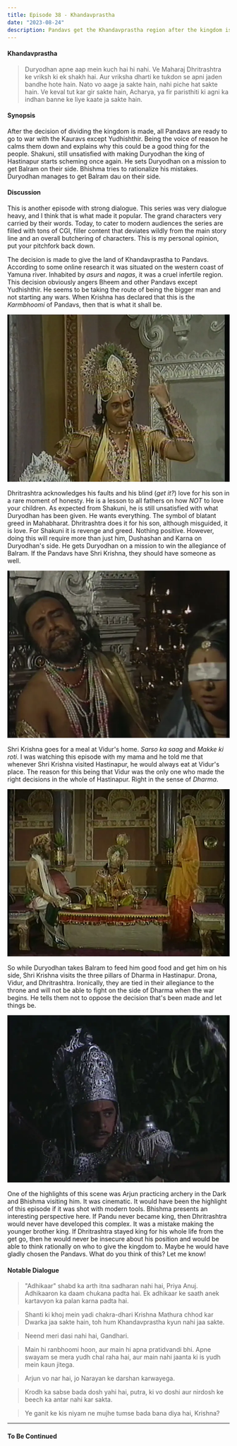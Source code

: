 ```yaml
---
title: Episode 38 - Khandavprastha
date: "2023-08-24"
description: Pandavs get the Khandavprastha region after the kingdom is divided.
---
```


#### Khandavprastha
> Duryodhan apne aap mein kuch hai hi nahi. Ve Maharaj Dhritrashtra ke vriksh ki ek shakh hai. Aur vriksha dharti ke tukdon se apni jaden bandhe hote hain. Nato vo aage ja sakte hain, nahi piche hat sakte hain. Ve keval tut kar gir sakte hain, Acharya, ya fir paristhiti ki agni ka indhan banne ke liye kaate ja sakte hain.

#### Synopsis
After the decision of dividing the kingdom is made, all Pandavs are ready to go
to war with the Kauravs except Yudhishthir. Being the voice of reason he calms
them down and explains why this could be a good thing for the people. Shakuni,
still unsatisfied with making Duryodhan the king of Hastinapur starts scheming
once again. He sets Duryodhan on a mission to get Balram on their side. Bhishma
tries to rationalize his mistakes. Duryodhan manages to get Balram dau on their
side.

#### Discussion
This is another episode with strong dialogue. This series was very dialogue
heavy, and I think that is what made it popular. The grand characters very
carried by their words. Today, to cater to modern audiences the series are
filled with tons of CGI, filler content that deviates wildly from the main
story line and an overall butchering of characters. This is my personal
opinion, put your pitchfork back down.

The decision is made to give the land of Khandavprastha to Pandavs. According
to some online research it was situated on the western coast of Yamuna river.
Inhabited by _asurs_ and _nagas_, it was a cruel infertile region. This
decision obviously angers Bheem and other Pandavs except Yudhishthir. He seems
to be taking the route of being the bigger man and not starting any wars. When
Krishna has declared that this is the _Karmbhoomi_ of Pandavs, then that is
what it shall be.

![](../../assets/mahabharat/ep_38_1.webp)

Dhritrashtra acknowledges his faults and his blind (_get it?_) love for his son
in a rare moment of honesty. He is a lesson to all fathers on how *NOT* to love
your children. As expected from Shakuni, he is still unsatisfied with what
Duryodhan has been given. He wants everything. The symbol of blatant greed in
Mahabharat. Dhritrashtra does it for his son, although misguided, it is love.
For Shakuni it is revenge and greed. Nothing positive. However, doing this will
require more than just him, Dushashan and Karna on Duryodhan's side. He gets
Duryodhan on a mission to win the allegiance of Balram. If the Pandavs have
Shri Krishna, they should have someone as well.

![](../../assets/mahabharat/ep_38_2.webp)

Shri Krishna goes for a meal at Vidur's home. _Sarso ka saag_ and _Makke ki
roti_. I was watching this episode with my mama and he told me that whenever
Shri Krishna visited Hastinapur, he would always eat at Vidur's place. The
reason for this being that Vidur was the only one who made the right decisions
in the whole of Hastinapur. Right in the sense of _Dharma_.

![](../../assets/mahabharat/ep_38_3.webp)

So while Duryodhan takes Balram to feed him good food and get him on his side,
Shri Krishna visits the three pillars of Dharma in Hastinapur. Drona, Vidur,
and Dhritrashtra. Ironically, they are tied in their allegiance to the throne
and will not be able to fight on the side of Dharma when the war begins. He
tells them not to oppose the decision that's been made and let things be. 

![](../../assets/mahabharat/ep_38_4.webp)

One of the highlights of this scene was Arjun practicing archery in the Dark
and Bhishma visiting him. It was cinematic. It would have been the highlight of
this episode if it was shot with modern tools. Bhishma presents an interesting
perspective here. If Pandu never became king, then Dhritrashtra would never
have developed this complex. It was a mistake making the younger brother king.
If Dhritrashtra stayed king for his whole life from the get go, then he would
never be insecure about his position and would be able to think rationally on
who to give the kingdom to. Maybe he would have gladly chosen the Pandavs. What
do you think of this? Let me know!


#### Notable Dialogue
> "Adhikaar" shabd ka arth itna sadharan nahi hai, Priya Anuj. Adhikaaron ka
> daam chukana padta hai. Ek adhikaar ke saath anek kartavyon ka palan karna
> padta hai.

> Shanti ki khoj mein yadi chakra-dhari Krishna Mathura chhod kar Dwarka jaa
> sakte hain, toh hum Khandavprastha kyun nahi jaa sakte.

> Neend meri dasi nahi hai, Gandhari.

> Main hi ranbhoomi hoon, aur main hi apna pratidvandi bhi. Apne swayam se mera
> yudh chal raha hai, aur main nahi jaanta ki is yudh mein kaun jitega.

> Arjun vo nar hai, jo Narayan ke darshan karwayega.

> Krodh ka sabse bada dosh yahi hai, putra, ki vo doshi aur nirdosh ke beech ka
> antar nahi kar sakta.

> Ye ganit ke kis niyam ne mujhe tumse bada bana diya hai, Krishna?

-------------------------

#### To Be Continued
